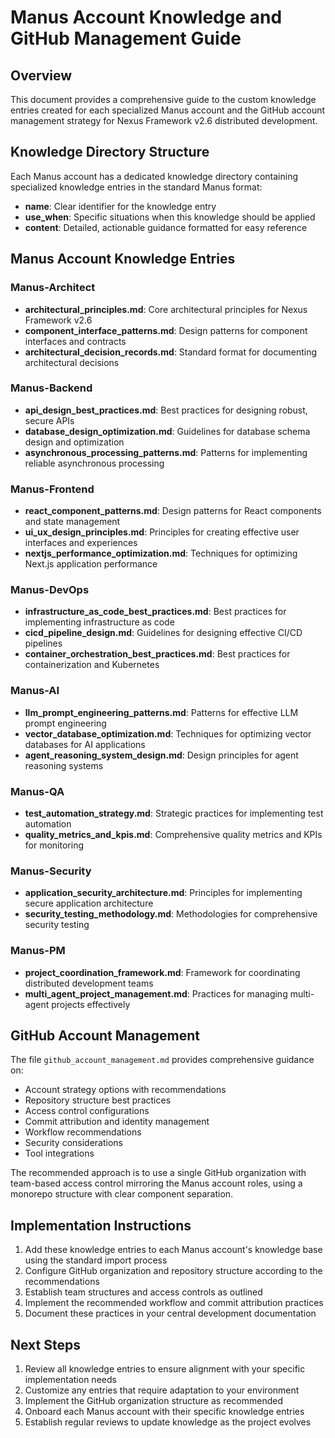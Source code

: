 # Manus Account Knowledge and GitHub Management Guide

## Overview

This document provides a comprehensive guide to the custom knowledge entries created for each specialized Manus account and the GitHub account management strategy for Nexus Framework v2.6 distributed development.

## Knowledge Directory Structure

Each Manus account has a dedicated knowledge directory containing specialized knowledge entries in the standard Manus format:
- **name**: Clear identifier for the knowledge entry
- **use_when**: Specific situations when this knowledge should be applied
- **content**: Detailed, actionable guidance formatted for easy reference

## Manus Account Knowledge Entries

### Manus-Architect
- **architectural_principles.md**: Core architectural principles for Nexus Framework v2.6
- **component_interface_patterns.md**: Design patterns for component interfaces and contracts
- **architectural_decision_records.md**: Standard format for documenting architectural decisions

### Manus-Backend
- **api_design_best_practices.md**: Best practices for designing robust, secure APIs
- **database_design_optimization.md**: Guidelines for database schema design and optimization
- **asynchronous_processing_patterns.md**: Patterns for implementing reliable asynchronous processing

### Manus-Frontend
- **react_component_patterns.md**: Design patterns for React components and state management
- **ui_ux_design_principles.md**: Principles for creating effective user interfaces and experiences
- **nextjs_performance_optimization.md**: Techniques for optimizing Next.js application performance

### Manus-DevOps
- **infrastructure_as_code_best_practices.md**: Best practices for implementing infrastructure as code
- **cicd_pipeline_design.md**: Guidelines for designing effective CI/CD pipelines
- **container_orchestration_best_practices.md**: Best practices for containerization and Kubernetes

### Manus-AI
- **llm_prompt_engineering_patterns.md**: Patterns for effective LLM prompt engineering
- **vector_database_optimization.md**: Techniques for optimizing vector databases for AI applications
- **agent_reasoning_system_design.md**: Design principles for agent reasoning systems

### Manus-QA
- **test_automation_strategy.md**: Strategic practices for implementing test automation
- **quality_metrics_and_kpis.md**: Comprehensive quality metrics and KPIs for monitoring

### Manus-Security
- **application_security_architecture.md**: Principles for implementing secure application architecture
- **security_testing_methodology.md**: Methodologies for comprehensive security testing

### Manus-PM
- **project_coordination_framework.md**: Framework for coordinating distributed development teams
- **multi_agent_project_management.md**: Practices for managing multi-agent projects effectively

## GitHub Account Management

The file `github_account_management.md` provides comprehensive guidance on:
- Account strategy options with recommendations
- Repository structure best practices
- Access control configurations
- Commit attribution and identity management
- Workflow recommendations
- Security considerations
- Tool integrations

The recommended approach is to use a single GitHub organization with team-based access control mirroring the Manus account roles, using a monorepo structure with clear component separation.

## Implementation Instructions

1. Add these knowledge entries to each Manus account's knowledge base using the standard import process
2. Configure GitHub organization and repository structure according to the recommendations
3. Establish team structures and access controls as outlined
4. Implement the recommended workflow and commit attribution practices
5. Document these practices in your central development documentation

## Next Steps

1. Review all knowledge entries to ensure alignment with your specific implementation needs
2. Customize any entries that require adaptation to your environment
3. Implement the GitHub organization structure as recommended
4. Onboard each Manus account with their specific knowledge entries
5. Establish regular reviews to update knowledge as the project evolves
